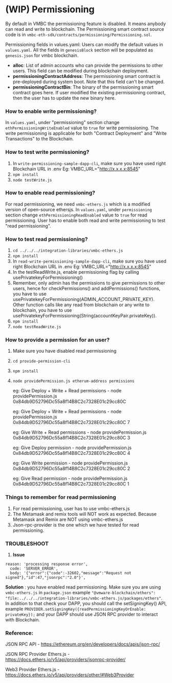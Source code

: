 # (WIP) Permissioning

By default in VMBC the permissioning feature is disabled. It means anybody can read and write to blockchain.
The Permissioning smart contract source code is in `vmbc-eth-sdk/contracts/permissioning/Permissioning.sol`.
 
Permissioning fields in values.yaml:
Users can modify the default values in `values.yaml`. All the fields in `genesisBlock` section will be populated as `genesis.json` for vmbc blockchain.
 * **alloc**: List of admin accounts who can provide the permissions to other users. This field can be modified during blockchain deployment.
 * **permissioningContractAddress**: The permissioning smart contract is pre-deployed during system boot. Note that this field can't be changed.
 * **permissioningContractBin**: The binary of the permissioning smart contract goes here. If user modified the existing permissioning contract, then the user has to update the new binary here.

### How to enable write permissioning?

In `values.yaml`, under "permissioning" section change `ethPermissioningWriteEnabled` value to `true` for write permissioning.
The write permissioning is applicable for both "Contract Deployment" and "Write Transactions" to the Blockchain.

### How to test write permissioning?

1. In `write-permissioning-sample-dapp-cli`, make sure you have used right Blockchain URL in .env Eg: VMBC_URL="http://x.x.x.x:8545" 
2. ```npm install```
3. ```node testWrite.js```

### How to enable read permissioning?

For read permissioning, we need `vmbc-ethers.js` which is a modified version of open-source ethersjs. 
In `values.yaml`, under `permissioning` section change `ethPermissioningReadEnabled` value to `true` for read permissioning. User has to enable both read and write permissioning to test "read permissioning".

### How to test read permissioning?

1. ```cd ../../../integration-libraries/vmbc-ethers.js``` 
2. ```npm install```
3. In `read-write-permissioning-sample-dapp-cli`, make sure you have used right Blockchain URL in .env Eg: VMBC_URL="http://x.x.x.x:8545" 
4. In the testReadWrite.js, enable permissioning flag by calling usePrivatekeyForPermissioning()
5. Remember, only admin has the permissions to give permissions to other users, hence for checkPermissions() and
   addPermissions() functions, you have to use usePrivatekeyForPermissioning(ADMIN_ACCOUNT_PRIVATE_KEY). 
   Other function calls like any read from blockchain or any write to blockchain, you have to use
   usePrivatekeyForPermissioning(String(accountKeyPair.privateKey)).
6. ```npm install```
7. ```node testReadWrite.js```

### How to provide a permission for an user?

1. Make sure you have disabled read permissioning
2. ```cd provide-permission-cli```
3. ```npm install```
4. ``` node providePermission.js etherum-address permissions ``` 

   eg: Give Deploy + Write + Read permissions - node providePermission.js 0x84db9D52796Dc55a8f14B8C2c7328E01c29cc80C

   eg: Give Deploy + Write + Read permissions - node providePermission.js 0x84db9D52796Dc55a8f14B8C2c7328E01c29cc80C 7

   eg: Give Write + Read          permissions - node providePermission.js 0x84db9D52796Dc55a8f14B8C2c7328E01c29cc80C 3

   eg: Give Deploy                permission - node providePermission.js 0x84db9D52796Dc55a8f14B8C2c7328E01c29cc80C 4

   eg: Give Write                 permission - node providePermission.js 0x84db9D52796Dc55a8f14B8C2c7328E01c29cc80C 2

   eg: Give Read                  permission - node providePermission.js 0x84db9D52796Dc55a8f14B8C2c7328E01c29cc80C 1


### Things to remember for read permissioning
1. For read permissioning, user has to use vmbc-ethers.js
2. The Metamask and remix tools will NOT work as expected. Because Metamask and Remix are NOT using vmbc-ethers.js
3. Json-rpc-provider is the one which we have tested for read permissioning.

### TROUBLESHOOT
1. **Issue**
``` 
reason: 'processing response error',
  code: 'SERVER_ERROR',
  body: '{"error":{"code":-32602,"message":"Request not signed"},"id":47,"jsonrpc":"2.0"}',
```
**Solution** :
you have enabled read permissioning. Make sure you are using `vmbc-ethers.js` in `package.json` example `"@vmware-blockchain/ethers": "file:../../../integration-libraries/vmbc-ethers.js/packages/ethers"`. In addition to that check your DAPP, you should call the setSigningKey() API, example `PROVIDER.setSigningKey({readPermissioningKeyOrEnable: privateKey});` and your DAPP should use JSON RPC provider to interact with Blockchain.

### Reference:
JSON RPC API - https://ethereum.org/en/developers/docs/apis/json-rpc/

JSON RPC Provider Ethers.js - https://docs.ethers.io/v5/api/providers/jsonrpc-provider/

Web3 Provider Ethers.js - https://docs.ethers.io/v5/api/providers/other/#Web3Provider
